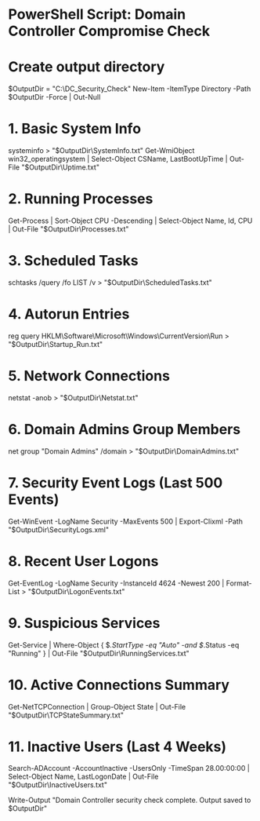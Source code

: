 # PowerShell Script: Domain Controller Compromise Check

# Create output directory
$OutputDir = "C:\DC_Security_Check"
New-Item -ItemType Directory -Path $OutputDir -Force | Out-Null

# 1. Basic System Info
systeminfo > "$OutputDir\SystemInfo.txt"
Get-WmiObject win32_operatingsystem | Select-Object CSName, LastBootUpTime | Out-File "$OutputDir\Uptime.txt"

# 2. Running Processes
Get-Process | Sort-Object CPU -Descending | Select-Object Name, Id, CPU | Out-File "$OutputDir\Processes.txt"

# 3. Scheduled Tasks
schtasks /query /fo LIST /v > "$OutputDir\ScheduledTasks.txt"

# 4. Autorun Entries
reg query HKLM\Software\Microsoft\Windows\CurrentVersion\Run > "$OutputDir\Startup_Run.txt"

# 5. Network Connections
netstat -anob > "$OutputDir\Netstat.txt"

# 6. Domain Admins Group Members
net group "Domain Admins" /domain > "$OutputDir\DomainAdmins.txt"

# 7. Security Event Logs (Last 500 Events)
Get-WinEvent -LogName Security -MaxEvents 500 | Export-Clixml -Path "$OutputDir\SecurityLogs.xml"

# 8. Recent User Logons
Get-EventLog -LogName Security -InstanceId 4624 -Newest 200 | Format-List > "$OutputDir\LogonEvents.txt"

# 9. Suspicious Services
Get-Service | Where-Object { $_.StartType -eq "Auto" -and $_.Status -eq "Running" } | Out-File "$OutputDir\RunningServices.txt"

# 10. Active Connections Summary
Get-NetTCPConnection | Group-Object State | Out-File "$OutputDir\TCPStateSummary.txt"

# 11. Inactive Users (Last 4 Weeks)
Search-ADAccount -AccountInactive -UsersOnly -TimeSpan 28.00:00:00 | Select-Object Name, LastLogonDate | Out-File "$OutputDir\InactiveUsers.txt"

Write-Output "Domain Controller security check complete. Output saved to $OutputDir"
